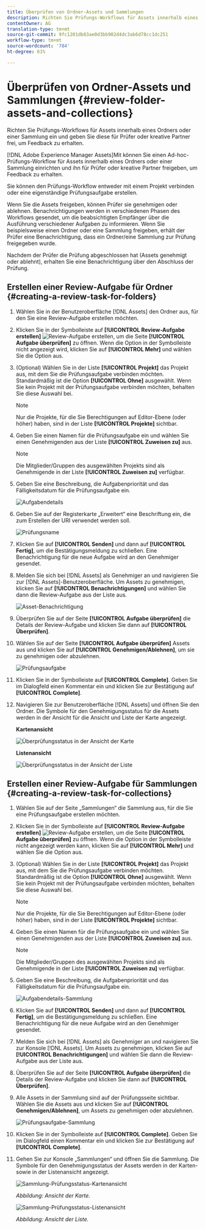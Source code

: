 ```yaml
---
title: Überprüfen von Ordner-Assets und Sammlungen
description: Richten Sie Prüfungs-Workflows für Assets innerhalb eines Ordners oder einer Sammlung ein und geben Sie diese für Prüfer oder kreative Partner frei, um Feedback zu erhalten.
contentOwner: AG
translation-type: tm+mt
source-git-commit: 9fc1201db83ae0d3bb902d4dc3ab6d78cc1dc251
workflow-type: tm+mt
source-wordcount: '784'
ht-degree: 61%

---
```



# Überprüfen von Ordner-Assets und Sammlungen {#review-folder-assets-and-collections}

Richten Sie Prüfungs-Workflows für Assets innerhalb eines Ordners oder einer Sammlung ein und geben Sie diese für Prüfer oder kreative Partner frei, um Feedback zu erhalten.

[!DNL Adobe Experience Manager Assets]Mit können Sie einen Ad-hoc-Prüfungs-Workflow für Assets innerhalb eines Ordners oder einer Sammlung einrichten und ihn für Prüfer oder kreative Partner freigeben, um Feedback zu erhalten.

Sie können den Prüfungs-Workflow entweder mit einem Projekt verbinden oder eine eigenständige Prüfungsaufgabe erstellen.

Wenn Sie die Assets freigeben, können Prüfer sie genehmigen oder ablehnen. Benachrichtigungen werden in verschiedenen Phasen des Workflows gesendet, um die beabsichtigten Empfänger über die Ausführung verschiedener Aufgaben zu informieren. Wenn Sie beispielsweise einen Ordner oder eine Sammlung freigeben, erhält der Prüfer eine Benachrichtigung, dass ein Ordner/eine Sammlung zur Prüfung freigegeben wurde.

Nachdem der Prüfer die Prüfung abgeschlossen hat (Assets genehmigt oder ablehnt), erhalten Sie eine Benachrichtigung über den Abschluss der Prüfung.

## Erstellen einer Review-Aufgabe für Ordner {#creating-a-review-task-for-folders}

1. Wählen Sie in der Benutzeroberfläche [!DNL Assets] den Ordner aus, für den Sie eine Review-Aufgabe erstellen möchten.
1. Klicken Sie in der Symbolleiste auf **[!UICONTROL Review-Aufgabe erstellen]** ![Review-Aufgabe erstellen](assets/do-not-localize/create-review-task.png), um die Seite **[!UICONTROL Aufgabe überprüfen]** zu öffnen. Wenn die Option in der Symbolleiste nicht angezeigt wird, klicken Sie auf **[!UICONTROL Mehr]** und wählen Sie die Option aus.

1. (Optional) Wählen Sie in der Liste **[!UICONTROL Projekt]** das Projekt aus, mit dem Sie die Prüfungsaufgabe verbinden möchten. Standardmäßig ist die Option **[!UICONTROL Ohne]** ausgewählt. Wenn Sie kein Projekt mit der Prüfungsaufgabe verbinden möchten, behalten Sie diese Auswahl bei.

   >[!NOTE]
   >
   >Nur die Projekte, für die Sie Berechtigungen auf Editor-Ebene (oder höher) haben, sind in der Liste **[!UICONTROL Projekte]** sichtbar.

1. Geben Sie einen Namen für die Prüfungsaufgabe ein und wählen Sie einen Genehmigenden aus der Liste **[!UICONTROL Zuweisen zu]** aus.

   >[!NOTE]
   >
   >Die Mitglieder/Gruppen des ausgewählten Projekts sind als Genehmigende in der Liste **[!UICONTROL Zuweisen zu]** verfügbar.

1. Geben Sie eine Beschreibung, die Aufgabenpriorität und das Fälligkeitsdatum für die Prüfungsaufgabe ein.

   ![Aufgabendetails](assets/task_details.png)

1. Geben Sie auf der Registerkarte „Erweitert“ eine Beschriftung ein, die zum Erstellen der URI verwendet werden soll.

   ![Prüfungsname](assets/review_name.png)

1. Klicken Sie auf **[!UICONTROL Senden]** und dann auf **[!UICONTROL Fertig]**, um die Bestätigungsmeldung zu schließen. Eine Benachrichtigung für die neue Aufgabe wird an den Genehmiger gesendet.
1. Melden Sie sich bei [!DNL Assets] als Genehmiger an und navigieren Sie zur [!DNL Assets]-Benutzeroberfläche. Um Assets zu genehmigen, klicken Sie auf **[!UICONTROL Benachrichtigungen]** und wählen Sie dann die Review-Aufgabe aus der Liste aus.

   ![Asset-Benachrichtigung](assets/aemAssetsNotification.png)

1. Überprüfen Sie auf der Seite **[!UICONTROL Aufgabe überprüfen]** die Details der Review-Aufgabe und klicken Sie dann auf **[!UICONTROL Überprüfen]**.
1. Wählen Sie auf der Seite **[!UICONTROL Aufgabe überprüfen]** Assets aus und klicken Sie auf **[!UICONTROL Genehmigen/Ablehnen]**, um sie zu genehmigen oder abzulehnen.

   ![Prüfungsaufgabe](assets/review_task.png)

1. Klicken Sie in der Symbolleiste auf **[!UICONTROL Complete]**. Geben Sie im Dialogfeld einen Kommentar ein und klicken Sie zur Bestätigung auf **[!UICONTROL Complete]**.
1. Navigieren Sie zur Benutzeroberfläche [!DNL Assets] und öffnen Sie den Ordner. Die Symbole für den Genehmigungsstatus für die Assets werden in der Ansicht für die Ansicht und Liste der Karte angezeigt.

   **Kartenansicht**

   ![Überprüfungsstatus in der Ansicht der Karte](assets/chlimage_1-404.png)

   **Listenansicht**

   ![Überprüfungsstatus in der Ansicht der Liste](assets/review_status_listview.png)

## Erstellen einer Review-Aufgabe für Sammlungen {#creating-a-review-task-for-collections}

1. Wählen Sie auf der Seite „Sammlungen“ die Sammlung aus, für die Sie eine Prüfungsaufgabe erstellen möchten.
1. Klicken Sie in der Symbolleiste auf **[!UICONTROL Review-Aufgabe erstellen]** ![Review-Aufgabe erstellen](assets/do-not-localize/create-review-task.png), um die Seite **[!UICONTROL Aufgabe überprüfen]** zu öffnen. Wenn die Option in der Symbolleiste nicht angezeigt werden kann, klicken Sie auf **[!UICONTROL Mehr]** und wählen Sie die Option aus.

1. (Optional) Wählen Sie in der Liste **[!UICONTROL Projekt]** das Projekt aus, mit dem Sie die Prüfungsaufgabe verbinden möchten. Standardmäßig ist die Option **[!UICONTROL Ohne]** ausgewählt. Wenn Sie kein Projekt mit der Prüfungsaufgabe verbinden möchten, behalten Sie diese Auswahl bei.

   >[!NOTE]
   >
   >Nur die Projekte, für die Sie Berechtigungen auf Editor-Ebene (oder höher) haben, sind in der Liste **[!UICONTROL Projekte]** sichtbar.

1. Geben Sie einen Namen für die Prüfungsaufgabe ein und wählen Sie einen Genehmigenden aus der Liste **[!UICONTROL Zuweisen zu]** aus.

   >[!NOTE]
   >
   >Die Mitglieder/Gruppen des ausgewählten Projekts sind als Genehmigende in der Liste **[!UICONTROL Zuweisen zu]** verfügbar.

1. Geben Sie eine Beschreibung, die Aufgabenpriorität und das Fälligkeitsdatum für die Prüfungsaufgabe ein.

   ![Aufgabendetails-Sammlung](assets/task_details-collection.png)

1. Klicken Sie auf **[!UICONTROL Senden]** und dann auf **[!UICONTROL Fertig]**, um die Bestätigungsmeldung zu schließen. Eine Benachrichtigung für die neue Aufgabe wird an den Genehmiger gesendet.
1. Melden Sie sich bei [!DNL Assets] als Genehmiger an und navigieren Sie zur Konsole [!DNL Assets]. Um Assets zu genehmigen, klicken Sie auf **[!UICONTROL Benachrichtigungen]** und wählen Sie dann die Review-Aufgabe aus der Liste aus.
1. Überprüfen Sie auf der Seite **[!UICONTROL Aufgabe überprüfen]** die Details der Review-Aufgabe und klicken Sie dann auf **[!UICONTROL Überprüfen]**.
1. Alle Assets in der Sammlung sind auf der Prüfungsseite sichtbar. Wählen Sie die Assets aus und klicken Sie auf **[!UICONTROL Genehmigen/Ablehnen]**, um Assets zu genehmigen oder abzulehnen.

   ![Prüfungsaufgabe-Sammlung](assets/review_task_collection.png)

1. Klicken Sie in der Symbolleiste auf **[!UICONTROL Complete]**. Geben Sie im Dialogfeld einen Kommentar ein und klicken Sie zur Bestätigung auf **[!UICONTROL Complete]**.
1. Gehen Sie zur Konsole „Sammlungen“ und öffnen Sie die Sammlung. Die Symbole für den Genehmigungsstatus der Assets werden in der Karten- sowie in der Listenansicht angezeigt.

   ![Sammlung-Prüfungsstatus-Kartenansicht](assets/collection_reviewstatuscardview.png)

   *Abbildung: Ansicht der Karte.*

   ![Sammlung-Prüfungsstatus-Listenansicht](assets/collection_reviewstatuslistview.png)

   *Abbildung: Ansicht der Liste.*
